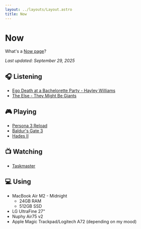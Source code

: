 ```yaml
---
layout: ../layouts/Layout.astro
title: Now
---
```


# Now

What's a [Now page](https://nownownow.com/about)?

_Last updated: September 29, 2025_

## 🎧 Listening

- [Ego Death at a Bachelorette Party - Hayley Williams](https://album.link/i/1833006180)
- [The Else - They Might Be Giants](https://album.link/i/635922095)

## 🎮 Playing

- [Persona 3 Reload](https://www.igdb.com/games/persona-3-reload)
- [Baldur's Gate 3](https://www.igdb.com/games/baldurs-gate-iii)
- [Hades II](https://www.igdb.com/games/hades-ii)

## 📺 Watching

- [Taskmaster](https://www.themoviedb.org/tv/63404-taskmaster)

## 💻 Using

- MacBook Air M2 - Midnight
  - 24GB RAM
  - 512GB SSD
- LG UltraFine 27"
- Nuphy Air75 v2
- Apple Magic Trackpad/Logitech A72 (depending on my mood)
